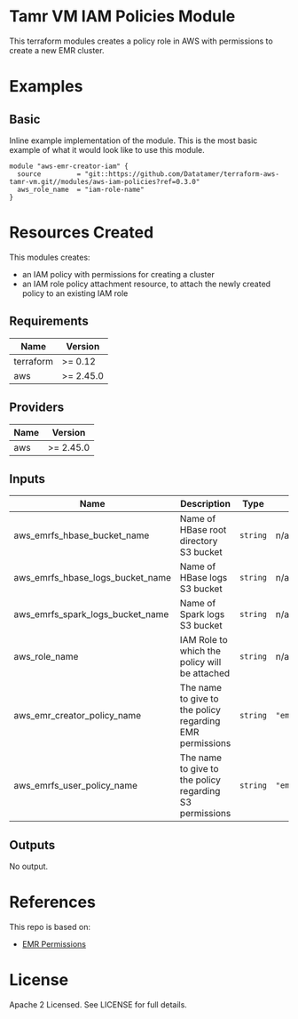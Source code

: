 # Tamr VM IAM Policies Module
This terraform modules creates a policy role in AWS with permissions to create a new EMR cluster.

# Examples
## Basic
Inline example implementation of the module.  This is the most basic example of what it would look like to use this module.
```
module "aws-emr-creator-iam" {
  source         = "git::https://github.com/Datatamer/terraform-aws-tamr-vm.git//modules/aws-iam-policies?ref=0.3.0"
  aws_role_name  = "iam-role-name"
}
```

# Resources Created
This modules creates:
* an IAM policy with permissions for creating a cluster
* an IAM role policy attachment resource, to attach the newly created policy to an existing IAM role

<!-- BEGINNING OF PRE-COMMIT-TERRAFORM DOCS HOOK -->
## Requirements

| Name | Version |
|------|---------|
| terraform | >= 0.12 |
| aws | >= 2.45.0 |

## Providers

| Name | Version |
|------|---------|
| aws | >= 2.45.0 |

## Inputs

| Name | Description | Type | Default | Required |
|------|-------------|------|---------|:--------:|
| aws\_emrfs\_hbase\_bucket\_name | Name of HBase root directory S3 bucket | `string` | n/a | yes |
| aws\_emrfs\_hbase\_logs\_bucket\_name | Name of HBase logs S3 bucket | `string` | n/a | yes |
| aws\_emrfs\_spark\_logs\_bucket\_name | Name of Spark logs S3 bucket | `string` | n/a | yes |
| aws\_role\_name | IAM Role to which the policy will be attached | `string` | n/a | yes |
| aws\_emr\_creator\_policy\_name | The name to give to the policy regarding EMR permissions | `string` | `"emrCreatorMinimalPolicy"` | no |
| aws\_emrfs\_user\_policy\_name | The name to give to the policy regarding S3 permissions | `string` | `"emrfsUserMinimalPolicy"` | no |

## Outputs

No output.

<!-- END OF PRE-COMMIT-TERRAFORM DOCS HOOK -->

# References
This repo is based on:
* [EMR Permissions](https://docs.aws.amazon.com/IAM/latest/UserGuide/list_amazonelasticmapreduce.html#amazonelasticmapreduce-cluster)

# License
Apache 2 Licensed. See LICENSE for full details.
